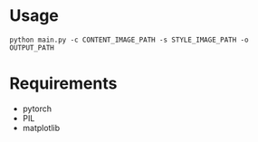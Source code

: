 # Usage
```python main.py -c CONTENT_IMAGE_PATH -s STYLE_IMAGE_PATH -o OUTPUT_PATH```

# Requirements
- pytorch
- PIL
- matplotlib